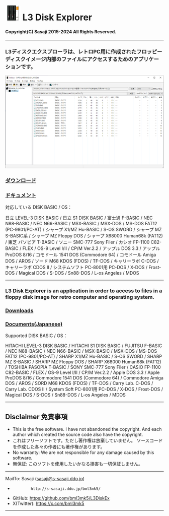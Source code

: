 # ![](l3diskex_icon.png) L3 Disk Explorer

#### Copyright(C) Sasaji 2015-2024 All Rights Reserved.

------------------------------------------------------------------------------

### L3ディスクエクスプローラは、レトロPC用に作成されたフロッピーディスクイメージ内部のファイルにアクセスするためのアプリケーションです。

![l3diskex screen shot](l3diskex_scrn.png)

### [ダウンロード](https://github.com/bml3mk5/L3DiskEx/releases)

### [ドキュメント](../../tree/master/docs)

対応している DISK BASIC / OS：

日立 LEVEL-3 DISK BASIC / 日立 S1 DISK BASIC /
富士通 F-BASIC /
NEC N88-BASIC / NEC N66-BASIC /
MSX-BASIC / MSX-DOS /
MS-DOS FAT12 (PC-9801/PC-AT) /
シャープ X1/MZ Hu-BASIC / S-OS SWORD /
シャープ MZ S-BASIC系 /
シャープ MZ Floppy DOS /
シャープ X68000 Human68k (FAT12) /
東芝 パソピア T-BASIC /
ソニー SMC-777 Sony Filer /
カシオ FP-1100 C82-BASIC /
FLEX /
OS-9 Level I/II /
CP/M Ver.2.2 /
アップル DOS 3.3 /
アップル ProDOS 8/16 /
コモドール 1541 DOS (Commodore 64) /
コモドール Amiga DOS / AROS /
ソード M68 KDOS (FDOS) /
TF-DOS /
キャリーラボ C-DOS /
キャリーラボ CDOS II /
システムソフト PC-8001用 PC-DOS /
X-DOS /
Frost-DOS /
Magical DOS /
S-DOS / Sn88-DOS /
L-os Angeles /
MDOS

------------------------------------------------------------------------------
### L3 Disk Explorer is an application in order to access to files in a floppy disk image for retro computer and operating system.

### [Downloads](https://github.com/bml3mk5/L3DiskEx/releases)

### [Documents(Japanese)](../../tree/master/docs)

Supported DISK BASIC / OS：

HITACHI LEVEL-3 DISK BASIC / HITACHI S1 DISK BASIC /
FUJITSU F-BASIC /
NEC N88-BASIC / NEC N66-BASIC /
MSX-BASIC / MSX-DOS /
MS-DOS FAT12 (PC-9801/PC-AT) /
SHARP X1/MZ Hu-BASIC / S-OS SWORD /
SHARP MZ S-BASIC /
SHARP MZ Floppy DOS /
SHARP X68000 Human68k (FAT12) /
TOSHIBA PASOPIA T-BASIC /
SONY SMC-777 Sony Filer /
CASIO FP-1100 C82-BASIC /
FLEX /
OS-9 Level I/II /
CP/M Ver.2.2 /
Apple DOS 3.3 /
Apple ProDOS 8/16 /
Commodore 1541 DOS (Commodore 64) /
Commodore Amiga DOS / AROS /
SORD M68 KDOS (FDOS) /
TF-DOS /
Carry Lab. C-DOS /
Carry Lab. CDOS II /
System Soft PC-8001用 PC-DOS /
X-DOS /
Frost-DOS /
Magical DOS /
S-DOS / Sn88-DOS /
L-os Angeles /
MDOS

------------------------------------------------------------------------------

## Disclaimer 免責事項

* This is the free software. I have not abandoned the copyright.
  And each author which created the source code also have the copyright.
* これはフリーソフトです。ただし著作権は放棄していません。
  ソースコードを作成した各々の作者にも著作権があります。
* No warranty: We are not responsible for any damage caused by this software.
* 無保証: このソフトを使用したいかなる損害も一切保証しません。

------------------------------------------------------------------------------

 MailTo: Sasaji (sasaji@s-sasaji.ddo.jp)
 *             http://s-sasaji.ddo.jp/bml3mk5/
 * GitHub:     https://github.com/bml3mk5/L3DiskEx
 * X(Twitter): https://x.com/bml3mk5

------------------------------------------------------------------------------

